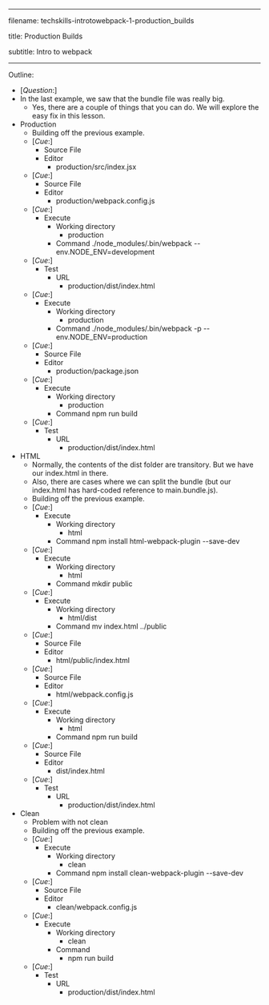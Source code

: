 ----------------------------------

filename: techskills-introtowebpack-1-production_builds

title: Production Builds

subtitle: Intro to webpack

----------------------------------

Outline:

  - [_Question_:]
  - In the last example, we saw that the bundle file was really big.
    - Yes, there are a couple of things that you can do. We will explore the easy fix in this lesson.
  - Production
    - Building off the previous example.
    - [_Cue_:]
      - Source File
      - Editor
        - production/src/index.jsx
    - [_Cue_:]
      - Source File
      - Editor
        - production/webpack.config.js
    - [_Cue_:]
      - Execute
        - Working directory
          - production
        - Command
          ./node_modules/.bin/webpack --env.NODE_ENV=development
    - [_Cue_:]
      - Test
        - URL
          - production/dist/index.html
    - [_Cue_:]
      - Execute
        - Working directory
          - production
        - Command
          ./node_modules/.bin/webpack -p --env.NODE_ENV=production
    - [_Cue_:]
      - Source File
      - Editor
        - production/package.json
    - [_Cue_:]
      - Execute
        - Working directory
          - production
        - Command
          npm run build
    - [_Cue_:]
      - Test
        - URL
          - production/dist/index.html
  - HTML
     - Normally, the contents of the dist folder are transitory. But we have our index.html in there.  
     - Also, there are cases where we can split the bundle (but our index.html has hard-coded reference to main.bundle.js).
    - Building off the previous example.
    - [_Cue_:]
      - Execute
        - Working directory
          - html
        - Command
          npm install html-webpack-plugin --save-dev
    - [_Cue_:]
      - Execute
        - Working directory
          - html
        - Command
          mkdir public
    - [_Cue_:]
      - Execute
        - Working directory
          - html/dist
        - Command
          mv index.html ../public
    - [_Cue_:]
      - Source File
      - Editor
        - html/public/index.html
    - [_Cue_:]
      - Source File
      - Editor
        - html/webpack.config.js
    - [_Cue_:]
      - Execute
        - Working directory
          - html
        - Command
          npm run build
    - [_Cue_:]
      - Source File
      - Editor
        - dist/index.html
    - [_Cue_:]
      - Test
        - URL
          - production/dist/index.html
  - Clean
    - Problem with not clean
    - Building off the previous example.
    - [_Cue_:]
      - Execute
        - Working directory
          - clean
        - Command
          npm install clean-webpack-plugin --save-dev
    - [_Cue_:]
      - Source File
      - Editor
        - clean/webpack.config.js
    - [_Cue_:]
      - Execute
        - Working directory
          - clean
        - Command
          - npm run build
    - [_Cue_:]
      - Test
        - URL
          - production/dist/index.html
